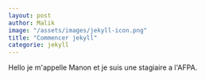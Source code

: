 ```yaml
---
layout: post
author: Malik
image: "/assets/images/jekyll-icon.png"
title: "Commencer jekyll"
categorie: jekyll
---
```

Hello je m'appelle Manon et je suis une stagiaire a l'AFPA.